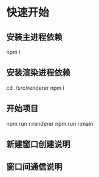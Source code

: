 # 快速开始

## 安装主进程依赖

npm i

## 安装渲染进程依赖

cd ./src/renderer
npm i

## 开始项目
npm run r:renderer
npm run r:main

## 新建窗口创建说明

## 窗口间通信说明
